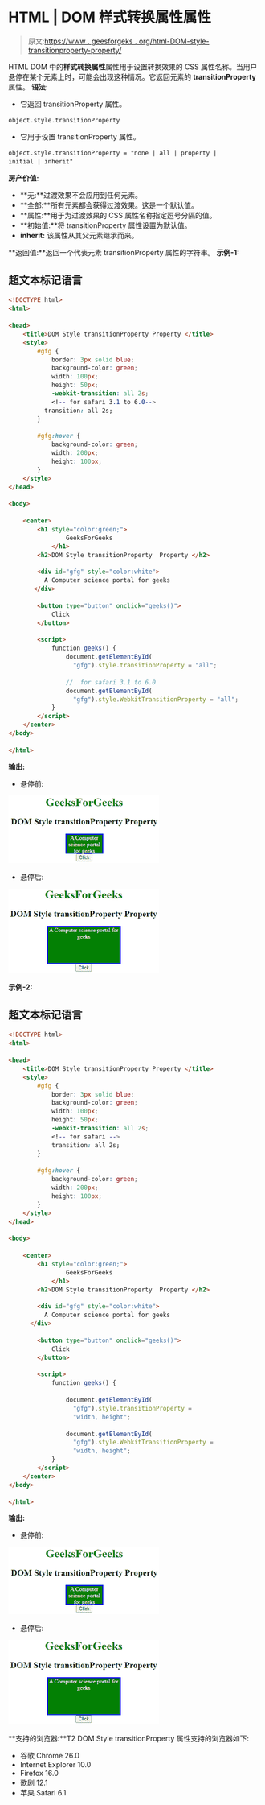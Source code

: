 # HTML | DOM 样式转换属性属性

> 原文:[https://www . geesforgeks . org/html-DOM-style-transitionproperty-property/](https://www.geeksforgeeks.org/html-dom-style-transitionproperty-property/)

HTML DOM 中的**样式转换属性**属性用于设置转换效果的 CSS 属性名称。当用户悬停在某个元素上时，可能会出现这种情况。它返回元素的 **transitionProperty** 属性。
**语法:**

*   它返回 transitionProperty 属性。

```html
object.style.transitionProperty
```

*   它用于设置 transitionProperty 属性。

```html
object.style.transitionProperty = "none | all | property | 
initial | inherit"
```

**房产价值:**

*   **无:**过渡效果不会应用到任何元素。
*   **全部:**所有元素都会获得过渡效果。这是一个默认值。
*   **属性:**用于为过渡效果的 CSS 属性名称指定逗号分隔的值。
*   **初始值:**将 transitionProperty 属性设置为默认值。
*   **inherit:** 该属性从其父元素继承而来。

**返回值:**返回一个代表元素 transitionProperty 属性的字符串。
**示例-1:**

## 超文本标记语言

```html
<!DOCTYPE html>
<html>

<head>
    <title>DOM Style transitionProperty Property </title>
    <style>
        #gfg {
            border: 3px solid blue;
            background-color: green;
            width: 100px;
            height: 50px;
            -webkit-transition: all 2s;
            <!-- for safari 3.1 to 6.0-->
          transition: all 2s;
        }

        #gfg:hover {
            background-color: green;
            width: 200px;
            height: 100px;
        }
    </style>
</head>

<body>

    <center>
        <h1 style="color:green;">
                GeeksForGeeks
            </h1>
        <h2>DOM Style transitionProperty  Property </h2>

        <div id="gfg" style="color:white">
          A Computer science portal for geeks
       </div>

        <button type="button" onclick="geeks()">
            Click
        </button>

        <script>
            function geeks() {
                document.getElementById(
                  "gfg").style.transitionProperty = "all";

                //  for safari 3.1 to 6.0
                document.getElementById(
                  "gfg").style.WebkitTransitionProperty = "all";
            }
        </script>
    </center>
</body>

</html>
```

**输出:**

*   悬停前:

![](img/b6008edf544c7e7cd738043badc2e8bd.png)

*   悬停后:

![](img/fae688cd460c5b54f311d6e79e0cfc44.png)

**示例-2:**

## 超文本标记语言

```html
<!DOCTYPE html>
<html>

<head>
    <title>DOM Style transitionProperty Property </title>
    <style>
        #gfg {
            border: 3px solid blue;
            background-color: green;
            width: 100px;
            height: 50px;
            -webkit-transition: all 2s;
            <!-- for safari -->
            transition: all 2s;
        }

        #gfg:hover {
            background-color: green;
            width: 200px;
            height: 100px;
        }
    </style>
</head>

<body>

    <center>
        <h1 style="color:green;">
                GeeksForGeeks
            </h1>
        <h2>DOM Style transitionProperty  Property </h2>

        <div id="gfg" style="color:white">
          A Computer science portal for geeks
      </div>

        <button type="button" onclick="geeks()">
            Click
        </button>

        <script>
            function geeks() {

                document.getElementById(
                  "gfg").style.transitionProperty =
                  "width, height";

                document.getElementById(
                  "gfg").style.WebkitTransitionProperty =
                  "width, height";
            }
        </script>
    </center>
</body>

</html>
```

**输出:**

*   悬停前:

![](img/b6008edf544c7e7cd738043badc2e8bd.png)

*   悬停后:

![](img/fae688cd460c5b54f311d6e79e0cfc44.png)

**支持的浏览器:**T2 DOM Style transitionProperty 属性支持的浏览器如下:

*   谷歌 Chrome 26.0
*   Internet Explorer 10.0
*   Firefox 16.0
*   歌剧 12.1
*   苹果 Safari 6.1